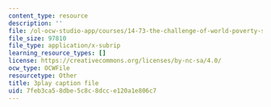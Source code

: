 ```yaml
---
content_type: resource
description: ''
file: /ol-ocw-studio-app/courses/14-73-the-challenge-of-world-poverty-spring-2011/7feb3ca58dbe5c8c8dcce120a1e806c7_quATCFNpM50.vtt
file_size: 97810
file_type: application/x-subrip
learning_resource_types: []
license: https://creativecommons.org/licenses/by-nc-sa/4.0/
ocw_type: OCWFile
resourcetype: Other
title: 3play caption file
uid: 7feb3ca5-8dbe-5c8c-8dcc-e120a1e806c7
---
```

